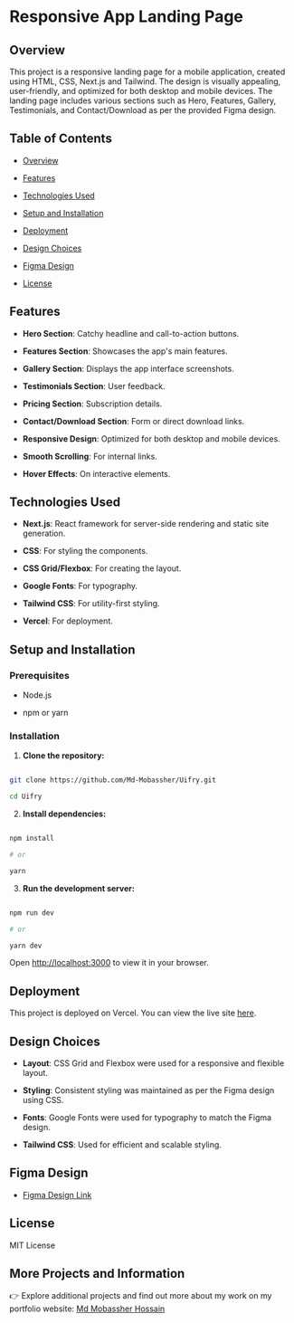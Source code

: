 # Responsive App Landing Page

## Overview

This project is a responsive landing page for a mobile application, created using HTML, CSS, Next.js and Tailwind. The design is visually appealing, user-friendly, and optimized for both desktop and mobile devices. The landing page includes various sections such as Hero, Features, Gallery, Testimonials, and Contact/Download as per the provided Figma design.

## Table of Contents

- [Overview](#overview)

- [Features](#features)

- [Technologies Used](#technologies-used)

- [Setup and Installation](#setup-and-installation)

- [Deployment](#deployment)

- [Design Choices](#design-choices)

- [Figma Design](#figma-design)

- [License](#license)

## Features

- **Hero Section**: Catchy headline and call-to-action buttons.

- **Features Section**: Showcases the app's main features.

- **Gallery Section**: Displays the app interface screenshots.

- **Testimonials Section**: User feedback.

- **Pricing Section**: Subscription details.

- **Contact/Download Section**: Form or direct download links.

- **Responsive Design**: Optimized for both desktop and mobile devices.

- **Smooth Scrolling**: For internal links.

- **Hover Effects**: On interactive elements.

## Technologies Used

- **Next.js**: React framework for server-side rendering and static site generation.

- **CSS**: For styling the components.

- **CSS Grid/Flexbox**: For creating the layout.

- **Google Fonts**: For typography.

- **Tailwind CSS**: For utility-first styling.

- **Vercel**: For deployment.

## Setup and Installation

### Prerequisites

- Node.js

- npm or yarn

### Installation

1. **Clone the repository:**

```bash

git clone https://github.com/Md-Mobassher/Uifry.git

cd Uifry

```

2. **Install dependencies:**

```bash

npm install

# or

yarn

```

3. **Run the development server:**

```bash

npm run dev

# or

yarn dev

```

Open [http://localhost:3000](http://localhost:3000) to view it in your browser.

## Deployment

This project is deployed on Vercel. You can view the live site [here](https://uifry-nine-amber.vercel.app).

## Design Choices

- **Layout**: CSS Grid and Flexbox were used for a responsive and flexible layout.

- **Styling**: Consistent styling was maintained as per the Figma design using CSS.

- **Fonts**: Google Fonts were used for typography to match the Figma design.

- **Tailwind CSS**: Used for efficient and scalable styling.

## Figma Design

- [Figma Design Link](https://www.figma.com/community/file/1145991068621514311)

## License

MIT License

## More Projects and Information

👉 Explore additional projects and find out more about my work on my portfolio website: [Md Mobassher Hossain](https://dev-mobassher.web.app/)
